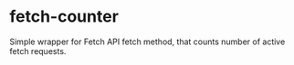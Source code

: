 # fetch-counter
Simple wrapper for Fetch API fetch method, that counts number of active fetch requests.
